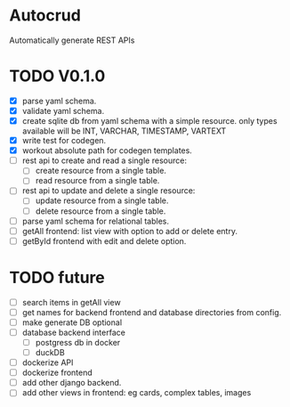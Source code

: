# Autocrud
Automatically generate REST APIs


# TODO V0.1.0
 - [X] parse yaml schema.
 - [X] validate yaml schema.
 - [X] create sqlite db from yaml schema with a simple resource.
        only types available will be INT, VARCHAR, TIMESTAMP, VARTEXT
 - [X] write test for codegen.
 - [X] workout absolute path for codegen templates.
 - [ ] rest api to create and read a single resource:
   - [ ] create resource from a single table.
   - [ ] read resource from a single table.
 - [ ] rest api to update and delete a single resource:
   - [ ] update resource from a single table.
   - [ ] delete resource from a single table.
 - [ ] parse yaml schema for relational tables.
 - [ ] getAll frontend: list view with option to add or delete entry.
 - [ ] getById frontend with edit and delete option.
 
# TODO future
 - [ ] search items in getAll view
 - [ ] get names for backend frontend and database directories from config.
 - [ ] make generate DB optional
 - [ ] database backend interface
   - [ ] postgress db in docker 
   - [ ] duckDB
 - [ ] dockerize API
 - [ ] dockerize frontend
 - [ ] add other django backend.
 - [ ] add other views in frontend: eg cards, complex tables, images
